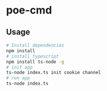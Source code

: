 # poe-cmd

## Usage

```bash
# Install dependencies
npm install
# install typescript
npm install ts-node -g
# init app
ts-node index.ts init cookie channel
# run app
ts-node index.ts
```